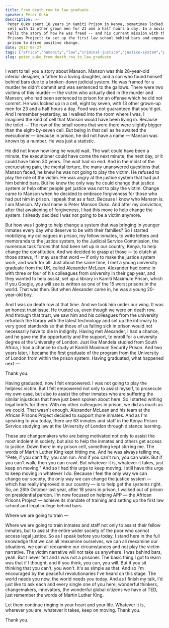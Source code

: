 ```yaml
---
title: From death row to law graduate
speaker: Peter Ouko
description: >-
 Peter Ouko spent 18 years in Kamiti Prison in Kenya, sometimes locked up in a
 cell with 13 other grown men for 23 and a half hours a day. In a moving talk, he
 tells the story of how he was freed -- and his current mission with the African
 Prisons Project: to set up the first law school behind bars and empower people in
 prison to drive positive change.
date: 2017-08-27
tags: ["africa","humanity","law","criminal-justice","justice-system","prison","potential","motivation","society","social-change"]
slug: peter_ouko_from_death_row_to_law_graduate
---
```


I want to tell you a story about Manson. Manson was this 28-year-old interior designer, a
father to a loving daughter, and a son who found himself behind bars due to a broken-down
judicial system. He was framed for a murder he didn't commit and was sentenced to the
gallows. There were two victims of this murder — the victim who actually died in the
murder and Manson, who had been sentenced to prison for an offense which he did not
commit. He was locked up in a cell, eight by seven, with 13 other grown-up men for 23 and
a half hours a day. Food was not guaranteed that you'd get. And I remember yesterday, as I
walked into the room where I was, I imagined the kind of cell that Manson would have been
living in. Because the toilet — The row of the small rooms that were there were slightly
bigger than the eight-by-seven cell. But being in that cell as he awaited the executioner —
because in prison, he did not have a name — Manson was known by a number. He was just a
statistic.

He did not know how long he would wait. The wait could have been a minute, the executioner
could have come the next minute, the next day, or it could have taken 30 years. The wait
had no end. And in the midst of the excruciating pain, the mental torture, the many
unanswered questions that Manson faced, he knew he was not going to play the victim. He
refused to play the role of the victim. He was angry at the justice system that had put
him behind bars. But he knew the only way he could change that justice system or help
other people get justice was not to play the victim. Change came to Manson when he decided
to embrace forgiveness for those who had put him in prison. I speak that as a fact.
Because I know who Manson is. I am Manson. My real name is Peter Manson Ouko. And after my
conviction, after that awakening of forgiveness, I had this move to help change the
system. I already decided I was not going to be a victim anymore.

But how was I going to help change a system that was bringing in younger inmates every day
who deserve to be with their families? So I started mobilizing my colleagues in prison, my
fellow inmates, to write letters and memoranda to the justice system, to the Judicial
Service Commission, the numerous task forces that had been set up in our country, Kenya,
to help change the constitution. And we decided to grasp at those — to clutch at those
straws, if I may use that word — if only to make the justice system work, and work for
all. Just about the same time, I met a young university graduate from the UK, called
Alexander McLean. Alexander had come in with three or four of his colleagues from
university in their gap year, and they wanted to help assist, set up a library in Kamiti
Maximum Prison, which if you Google, you will see is written as one of the 15 worst
prisons in the world. That was then. But when Alexander came in, he was a young
20-year-old boy.

And I was on death row at that time. And we took him under our wing. It was an honest
trust issue. He trusted us, even though we were on death row. And through that trust, we
saw him and his colleagues from the university refurbish the library with the latest
technology and set up the infirmary to very good standards so that those of us falling
sick in prison would not necessarily have to die in indignity. Having met Alexander, I had
a chance, and he gave me the opportunity and the support, to enroll for a university
degree at the University of London. Just like Mandela studied from South Africa, I had a
chance to study at Kamiti Maximum Security Prison. And two years later, I became the first
graduate of the program from the University of London from within the prison system.
Having graduated, what happened next —

Thank you.

Having graduated, now I felt empowered. I was not going to play the helpless victim. But I
felt empowered not only to assist myself, to prosecute my own case, but also to assist the
other inmates who are suffering the similar injustices that have just been spoken about
here. So I started writing legal briefs for them. With my other colleagues in prison, we
did as much as we could. That wasn't enough. Alexander McLean and his team at the African
Prisons Project decided to support more inmates. And as I'm speaking to you today, there
are 63 inmates and staff in the Kenya Prison Service studying law at the University of
London through distance learning.

These are changemakers who are being motivated not only to assist the most indolent in
society, but also to help the inmates and others get access to justice. Down there in my
prison cell, something kept stirring me. The words of Martin Luther King kept hitting me.
And he was always telling me, "Pete, if you can't fly, you can run. And if you can't run,
you can walk. But if you can't walk, then you can crawl. But whatever it is, whatever it
takes, just keep on moving." And so I had this urge to keep moving. I still have this urge
to keep moving in whatever I do. Because I feel the only way we can change our society,
the only way we can change the justice system — which has really improved in our country —
is to help get the systems right. So, on 26th October last year, after 18 years in prison,
I walked out of prison on presidential pardon. I'm now focused on helping APP — the
African Prisons Project — achieve its mandate of training and setting up the first law
school and legal college behind bars.

Where we are going to train —

Where we are going to train inmates and staff not only to assist their fellow inmates, but
to assist the entire wider society of the poor who cannot access legal justice. So as I
speak before you today, I stand here in the full knowledge that we can all reexamine
ourselves, we can all reexamine our situations, we can all reexamine our circumstances and
not play the victim narrative. The victim narrative will not take us anywhere. I was
behind bars, yeah. But I never felt and I was not a prisoner. The basic thing I got to
learn was that if I thought, and if you think, you can, you will. But if you sit thinking
that you can't, you won't. It's as simple as that. And so I'm encouraged by the peaceful
revolutionaries I've heard on this stage. The world needs you now, the world needs you
today. And as I finish my talk, I'd just like to ask each and every single one of you
here, wonderful thinkers, changemakers, innovators, the wonderful global citizens we have
at TED, just remember the words of Martin Luther King.

Let them continue ringing in your heart and your life. Whatever it is, wherever you are,
whatever it takes, keep on moving. Thank you.

Thank you.

<!--
ad_duration=3.33
comment_count=13
event="TEDGlobal 2017"
external_start_time=0
has_talk_citation=0
intro_duration=11.82
is_subtitle_required="False"
is_talk_featured="True"
language="en"
language_swap="False"
native_language="en"
number_of_related_talks=6
number_of_speakers=1
number_of_subtitled_videos=21
number_of_tags=10
number_of_talk_download_languages=22
number_of_talk_more_resources=1
number_of_talk_recommendations=1
number_of_talks_take_actions=2
post_ad_duration=0.83
published_timestamp="2018-02-02 16:00:07"
recording_date="2017-08-27"
speaker_description="Prison reform advocate"
speaker_is_published=1
speaker_name="Peter Ouko"
talk_name="From death row to law graduate"
talk_recommendations_blurb="More resources curated by Peter Ouko"
talks_tags=["africa","humanity","law","criminal-justice","justice-system","prison","potential","motivation","society","social-change"]
url_audio="https://download.ted.com/talks/PeterOuko_2017G.mp3?apikey=acme-roadrunner"
url_photo_speaker="https://pe.tedcdn.com/images/ted/2ea2411e334a243e74cf8cd8518bff89d530c243_254x191.jpg"
url_photo_talk="https://s3.amazonaws.com/talkstar-photos/uploads/65d8c2f8-2c9c-43c3-a46b-15dd1dd98163/PeterOuko_2017G-embed.jpg"
url_webpage="https://www.ted.com/talks/peter_ouko_from_death_row_to_law_graduate"
video_type_name="TED Stage Talk"
-->